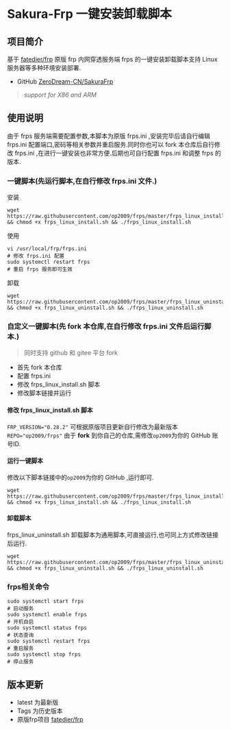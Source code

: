 # Sakura-Frp 一键安装卸载脚本
## 项目简介
基于 [fatedier/frp](https://github.com/fatedier/frp) 原版 frp 内网穿透服务端 frps 的一键安装卸载脚本支持 Linux 服务器等多种环境安装部署.

- GitHub [ZeroDream-CN/SakuraFrp](https://github.com/ZeroDream-CN/SakuraFrp)
> *support for X86 and ARM*


## 使用说明
由于 frps 服务端需要配置参数,本脚本为原版 frps.ini ,安装完毕后请自行编辑 frps.ini 配置端口,密码等相关参数并重启服务.同时你也可以 fork 本仓库后自行修改 frps.ini ,在进行一键安装也非常方便.后期也可自行配置 frps.ini 和调整 frps 的版本.

### 一键脚本(先运行脚本,在自行修改 frps.ini 文件.)
安装
```shell
wget https://raw.githubusercontent.com/op2009/frps/master/frps_linux_install.sh && chmod +x frps_linux_install.sh && ./frps_linux_install.sh
```

使用
```shell
vi /usr/local/frp/frps.ini
# 修改 frps.ini 配置
sudo systemctl restart frps
# 重启 frps 服务即可生效
```

卸载
```shell
wget https://raw.githubusercontent.com/op2009/frps/master/frps_linux_uninstall.sh && chmod +x frps_linux_uninstall.sh && ./frps_linux_uninstall.sh

```

### 自定义一键脚本(先 fork 本仓库,在自行修改 frps.ini 文件后运行脚本.)
> 同时支持 github 和 gitee 平台 fork

- 首先 fork 本仓库
- 配置 frps.ini
- 修改 frps_linux_install.sh 脚本
- 修改脚本链接并运行

#### 修改 frps_linux_install.sh 脚本
`FRP_VERSION="0.28.2"` 可根据原版项目更新自行修改为最新版本  
`REPO="op2009/frps"` 由于 **fork** 到你自己的仓库,需修改`op2009`为你的 GitHub 账号ID.

#### 运行一键脚本
修改以下脚本链接中的`op2009`为你的 GitHub ,运行即可.
```shell
wget https://raw.githubusercontent.com/op2009/frps/master/frps_linux_install.sh && chmod +x frps_linux_install.sh && ./frps_linux_install.sh
```
#### 卸载脚本
frps_linux_uninstall.sh 卸载脚本为通用脚本,可直接运行,也可同上方式修改链接后运行.
```shell
wget https://raw.githubusercontent.com/op2009/frps/master/frps_linux_uninstall.sh && chmod +x frps_linux_uninstall.sh && ./frps_linux_uninstall.sh
```

### frps相关命令
```shell
sudo systemctl start frps
# 启动服务 
sudo systemctl enable frps
# 开机自启
sudo systemctl status frps
# 状态查询
sudo systemctl restart frps
# 重启服务
sudo systemctl stop frps
# 停止服务
```

## 版本更新
- latest 为最新版
- Tags 为历史版本
- 原版frp项目 [fatedier/frp](https://github.com/fatedier/frp)
